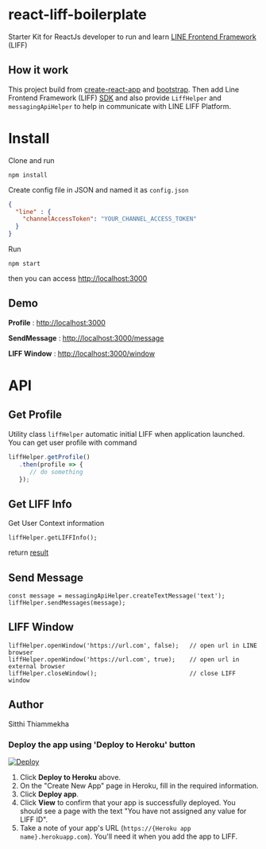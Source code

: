 # react-liff-boilerplate
Starter Kit for ReactJs developer to run and learn [LINE Frontend Framework](https://developers.line.me/en/docs/liff/overview/) (LIFF)

## How it work
This project build from [create-react-app](https://github.com/facebook/create-react-app) and [bootstrap](https://github.com/facebook/create-react-app/blob/master/packages/react-scripts/template/README.md#adding-bootstrap). Then add Line Frontend Framework (LIFF) [SDK](https://developers.line.me/en/docs/liff/developing-liff-apps/) and also provide `LiffHelper` and `messagingApiHelper` to help in communicate with LINE LIFF Platform.

# Install
Clone and run
```
npm install
```
Create config file in JSON and named it as `config.json`
```json
{
  "line" : {
    "channelAccessToken": "YOUR_CHANNEL_ACCESS_TOKEN"
  }
}
```
Run
```
npm start
```
then you can access [http://localhost:3000](http://localhost:3000)

## Demo
**Profile** : [http://localhost:3000](http://localhost:3000)

**SendMessage** : [http://localhost:3000/message](http://localhost:3000/message)

**LIFF Window** : [http://localhost:3000/window](http://localhost:3000/window)


# API
## Get Profile
Utility class `liffHelper` automatic initial LIFF when application launched. You can get user profile with command
```js
liffHelper.getProfile()
   .then(profile => {
      // do something
   });
```
## Get LIFF Info
Get User Context information
```
liffHelper.getLIFFInfo();
```
return [result](https://developers.line.me/en/reference/liff/#liffinit())

## Send Message
```
const message = messagingApiHelper.createTextMessage('text');
liffHelper.sendMessages(message);
```
## LIFF Window
```
liffHelper.openWindow('https://url.com', false);   // open url in LINE browser
liffHelper.openWindow('https://url.com', true);    // open url in external browser
liffHelper.closeWindow();                          // close LIFF window
```

## Author
Sitthi Thiammekha

### Deploy the app using 'Deploy to Heroku' button

[![Deploy](https://www.herokucdn.com/deploy/button.svg)](https://heroku.com/deploy?template=https://github.com/oizhaolei/react-liff-boilerplate)

1. Click **Deploy to Heroku** above.
2. On the "Create New App" page in Heroku, fill in the required information.
3. Click **Deploy app**.
4. Click **View** to confirm that your app is successfully deployed. You should see a page with the text "You have not assigned any value for LIFF ID". 
5. Take a note of your app's URL (`https://{Heroku app name}.herokuapp.com`). You'll need it when you add the app to LIFF.
